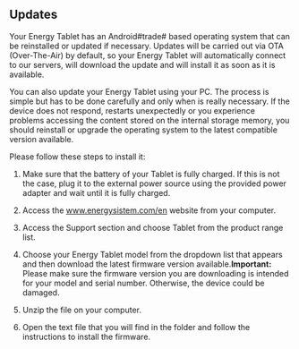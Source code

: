 ## Updates

Your Energy Tablet has an Android#trade# based operating system that can be reinstalled or updated if necessary. Updates will be carried out via OTA (Over-The-Air) by default, so your Energy Tablet will automatically connect to our servers, will download the update and will install it as soon as it is available.

You can also update your Energy Tablet using your PC. The process is simple but has to be done carefully and only when is really necessary. If the device does not respond, restarts unexpectedly or you experience problems accessing the content stored on the internal storage memory, you should reinstall or upgrade the operating system to the latest compatible version available.

Please follow these steps to install it:

1. Make sure that the battery of your Tablet is fully charged. If this is not the case, plug it to the external power source using the provided power adapter and wait until it is fully charged.

2. Access the www.energysistem.com/en website from your computer.

3. Access the Support section and choose Tablet from the product range list.

4. Choose your Energy Tablet model from the dropdown list that appears and then download the latest firmware version available.**Important:** Please make sure the firmware version you are downloading is intended for your model and serial number. Otherwise, the device could be damaged.

5. Unzip the file on your computer.

6. Open the text file that you will find in the folder and follow the instructions to install the firmware.

